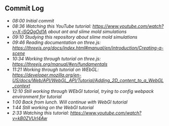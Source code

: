 

## Commit Log

* _08:00 Initial commit_
* _08:36 Watching this YouTube tutorial: https://www.youtube.com/watch?v=X-iSQQgOd1A about ant and slime mold simulations_
* _09:10 Studying this repository about slime mold simulations_
* _09:46 Reading documentation on three.js: https://threejs.org/docs/index.html#manual/en/introduction/Creating-a-scene_
* _10:34 Working through tutorial on three.js: https://threejs.org/manual/#en/fundamentals_
* _11:21 Working through tutorial on WEbGL: https://developer.mozilla.org/en-US/docs/Web/API/WebGL_API/Tutorial/Adding_2D_content_to_a_WebGL_context_
* _12:10 Still working through WEbGl tutorial, trying to config webpack environment for tutorial_
* _1:00 Back from lunch. Will continue with WebGl tutorial_
* _1:44 Still working on the WebGl tutorial_
* _2:33 Watching this tutorial: https://www.youtube.com/watch?v=kB0ZVUrI4Aw_

